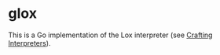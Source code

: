 # glox

This is a Go implementation of the Lox interpreter (see [Crafting Interpreters](https://craftinginterpreters.com)).

